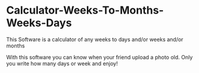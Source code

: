# Calculator-Weeks-To-Months-Weeks-Days
This Software is a calculator of any weeks to days and/or weeks and/or months

With this software you can know when your friend upload a photo old.
Only you write how many days or week and enjoy!
